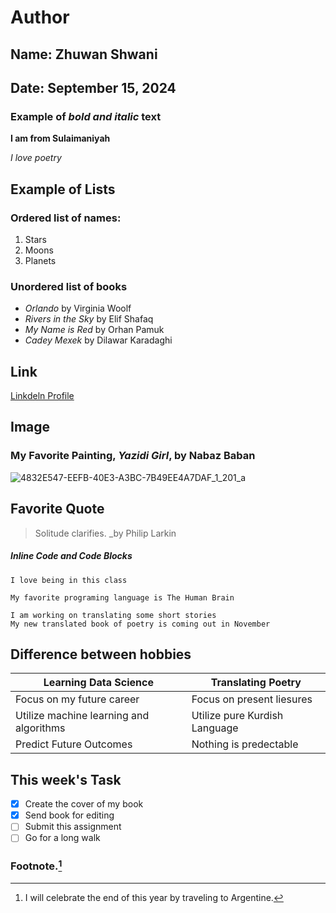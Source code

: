 # Author

## Name: Zhuwan Shwani

## Date: September 15, 2024

### Example of ***bold and italic*** text

**I am from Sulaimaniyah**

*I love poetry*
## Example of Lists
### Ordered list of names:
 1. Stars 
 2. Moons
 3. Planets
    
### Unordered list of books
- _Orlando_ by Virginia Woolf
- _Rivers in the Sky_ by Elif Shafaq
- _My Name is Red_ by Orhan Pamuk
- _Cadey Mexek_ by Dilawar Karadaghi
  
## Link
[Linkdeln Profile](www.linkedin.com/in/zhuwan-shwani)

## Image
### My Favorite Painting, _Yazidi Girl_, by Nabaz Baban
![4832E547-EEFB-40E3-A3BC-7B49EE4A7DAF_1_201_a](https://github.com/user-attachments/assets/734ee12d-dbd0-49c8-b5f1-ad6a45e73256)

## Favorite Quote
> Solitude clarifies. 
>_by Philip Larkin
 
##### Inline Code and Code Blocks

`I love being in this class`

`My favorite programing language is The Human Brain`

```
I am working on translating some short stories 
My new translated book of poetry is coming out in November
```
## Difference between hobbies
| Learning Data Science | Translating Poetry|
|----------|----------|
| Focus on my future career | Focus on present liesures|
| Utilize machine learning and algorithms | Utilize pure Kurdish Language|
| Predict Future Outcomes | Nothing is predectable |

## This week's Task
- [x] Create the cover of my book
- [x] Send book for editing
- [ ] Submit this assignment
- [ ] Go for a long walk

### Footnote.[^1]
[^1]: I will celebrate the end of this year by traveling to Argentine.
